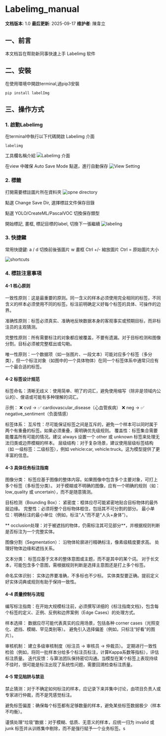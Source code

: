# Labelimg_manual

**文档版本**: 1.0
**最后更新**: 2025-09-17
**维护者**: 陳韋立


## 一、前言

本文档旨在帮助新同事快速上手 Labelimg 软件

## 二、安裝

在使用環境中開啟terminal,過pip3安裝

```
pip install labelImg
```

## 三、操作方式

### 1. 啟動Labelimg
在terminal中執行以下代碼開啟 Labelimg 介面

```
labelimg
```

工具欄名稱介紹
![Labelimg 介面](images/lablimg_interface.png)

在view 中確保 Auto Save Mode 點選，進行自動保存
![View Setting](images/view_setting.png)


### 2. 標籤

打開需要標註圖片所在資料夾
![opne directory](images/opne_dir.png)

點選 Change Save Dir, 選擇標註文件保存目錄

點選 YOLO/CreateML/PascalVOC 切換保存類型

開始標記, 畫框, 標記目標的label, 切換下一張繼續
![labeling](images/start_label.png)


### 3. 快捷鍵

常用快捷鍵:
a / d 切換前後張圖片
w 畫框
Ctrl +/- 縮放圖片
Ctrl = 原始圖片大小

![shortcuts](images/shortcut.png)


### 4. 標註注意事項

#### 4-1 核心原则
一致性原则：这是最重要的原则。同一含义的样本必须使用完全相同的标签，不同含义的样本必须使用不同的标签。标注前明确定义好每个标签的具体、可操作的边界。

准确性原则：标签必须真实、准确地反映数据本身的客观事实或预期目标，而非标注员的主观猜测。

完整性原则：所有需要标注的对象都应被覆盖，不要有遗漏。对于目标检测和图像分割，目标必须被完整框出或勾勒。

唯一性原则：一个数据项（如一张图片、一段文本）可能对应多个标签（多分类），但一个标注对象（如图中的一个具体物体）在同一个标签体系中通常只应有一个最合适的标签。

#### 4-2 标签设计规范

标签命名：清晰无歧义：使用简单、明了的词汇，避免使用缩写（除非是领域内公认的）、俚语或可能有多种理解的词汇。

示例：
❌ cvd -> ✅ cardiovascular_disease（心血管疾病）
❌ neg -> ✅ negative_sentiment（负面情感）

标签体系：
互斥性：尽可能保证标签之间是互斥的，避免一个样本可以同时属于两个有重叠的标签。如果必须重叠，需明确优先级规则。
覆盖性：标签集合需要能覆盖所有可能的情况。建议 always 设置一个 other 或 unknown 标签来处理无法归类或边界模糊的样本。
层级结构：对于复杂场景，建议使用层级标签结构（如 一级标签：二级标签），例如 vehicle:car, vehicle:truck。这为模型提供了更丰富的信息。

#### 4-3 具体任务标注指南

图像分类：
标签应基于图像的整体内容。如果图像中包含多个主要对象，可打上多个标签（多标签分类）。
对于模糊或不明确的图像，应有一个明确的规则（如：low_quality 或 uncertain），而不是随意猜测。

目标检测（Bounding Box）：
紧密度：框体应尽可能紧密地贴合目标物体的最外层边缘。
完整性：必须将整个目标物体框住，包括其不可分割的部分。
最小单位：明确标注的最小单位（例如，标注“人”而不是“人头+身体”）。

** occlusion处理：对于被遮挡的物体，仍需标注其可见部分**，并根据规则判断是否标注为一个完整实体。

图像分割（Segmentation）：
沿物体轮廓进行精确标注，像素级精度要求高。
处理好物体边缘和遮挡关系。

文本分类：
标签应基于文本的整体意图或主题，而不是其中的某个词。
对于长文本，可能包含多个意图，需根据规则判断是选择主意图还是打上多个标签。

命名实体识别：
实体边界要准确，不多标也不少标。
实体类型要正确。提前定义好实体词典或规则有助于保持一致性。

#### 4-4 质量控制与流程

编写标注指南：在开始大规模标注前，必须撰写详细的《标注指南文档》，包含每个标签的定义、正例、反例和边界案例（Edge Cases）的处理方式。


样本选择：
数据应尽可能代表真实的应用场景，包括各种 corner cases（光照变化、遮挡、模糊、罕见类别等）。
避免引入选择偏差（例如，只标注“好看”的图片）。

审核机制：
建立多级审核制度（标注员 -> 审核员 -> 仲裁员）。
定期进行一致性检验（例如，将同一批样本分给多个标注员标注，计算Kappa系数等指标），评估标注质量。
迭代反馈：与算法团队保持密切沟通。当模型在某个标签上表现持续不佳时，很可能是标注出现了系统性问题，需要回溯检查标注质量。

#### 4-5 常见陷阱与禁忌

禁止猜测：对于不确定如何标注的样本，应记录下来并集中讨论，由项目负责人或专家进行仲裁，而不是凭感觉标注。

避免标签偏差：确保每个标签都有足够数量的样本，避免某些标签数据极少（样本不均衡）。

谨慎处理“垃圾”数据：对于模糊、低质、无意义的样本，应统一归为 invalid 或 junk 标签并从训练集中剔除，而不是强行赋予一个业务标签。s